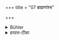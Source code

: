+++
title = "07 ब्राह्मणांश्च"

+++

<details><summary>Bühler</summary>

7. Nor between Brāhmaṇas.
</details>

<details><summary>हरदत्त-टीका</summary>

## सूत्रम्
ब्राह्मणांश्च ॥ ७ ॥  
### टिप्पनी
अन्तरेण नातिक्रामेदित्येव । ब्राह्मणानां च मध्ये न गच्छेत् ॥७॥
</details>
